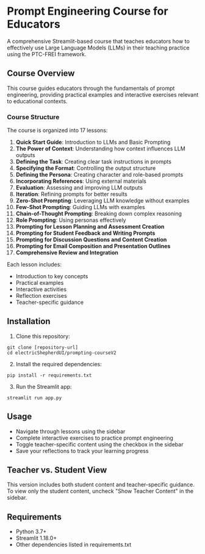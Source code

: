# Prompt Engineering Course for Educators

A comprehensive Streamlit-based course that teaches educators how to effectively use Large Language Models (LLMs) in their teaching practice using the PTC-FREI framework.

## Course Overview

This course guides educators through the fundamentals of prompt engineering, providing practical examples and interactive exercises relevant to educational contexts.

### Course Structure

The course is organized into 17 lessons:

1. **Quick Start Guide**: Introduction to LLMs and Basic Prompting
2. **The Power of Context**: Understanding how context influences LLM outputs
3. **Defining the Task**: Creating clear task instructions in prompts
4. **Specifying the Format**: Controlling the output structure
5. **Defining the Persona**: Creating character and role-based prompts
6. **Incorporating References**: Using external materials
7. **Evaluation**: Assessing and improving LLM outputs
8. **Iteration**: Refining prompts for better results
9. **Zero-Shot Prompting**: Leveraging LLM knowledge without examples
10. **Few-Shot Prompting**: Guiding LLMs with examples
11. **Chain-of-Thought Prompting**: Breaking down complex reasoning
12. **Role Prompting**: Using personas effectively
13. **Prompting for Lesson Planning and Assessment Creation**
14. **Prompting for Student Feedback and Writing Prompts**
15. **Prompting for Discussion Questions and Content Creation**
16. **Prompting for Email Composition and Presentation Outlines**
17. **Comprehensive Review and Integration**

Each lesson includes:
- Introduction to key concepts
- Practical examples
- Interactive activities
- Reflection exercises
- Teacher-specific guidance

## Installation

1. Clone this repository:
```
git clone [repository-url]
cd electricShepherdUI/prompting-courseV2
```

2. Install the required dependencies:
```
pip install -r requirements.txt
```

3. Run the Streamlit app:
```
streamlit run app.py
```

## Usage

- Navigate through lessons using the sidebar
- Complete interactive exercises to practice prompt engineering
- Toggle teacher-specific content using the checkbox in the sidebar
- Save your reflections to track your learning progress

## Teacher vs. Student View

This version includes both student content and teacher-specific guidance. To view only the student content, uncheck "Show Teacher Content" in the sidebar.

## Requirements

- Python 3.7+
- Streamlit 1.18.0+
- Other dependencies listed in requirements.txt 